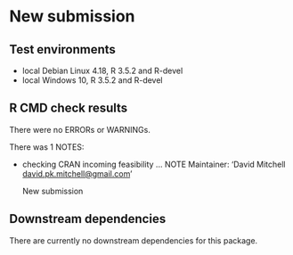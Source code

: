 # New submission

## Test environments
* local Debian Linux 4.18, R 3.5.2 and R-devel
* local Windows 10, R 3.5.2 and R-devel


## R CMD check results
There were no ERRORs or WARNINGs.

There was 1 NOTES:

* checking CRAN incoming feasibility ... NOTE
    Maintainer: ‘David Mitchell <david.pk.mitchell@gmail.com>’
 
  New submission

## Downstream dependencies
There are currently no downstream dependencies for this package.

